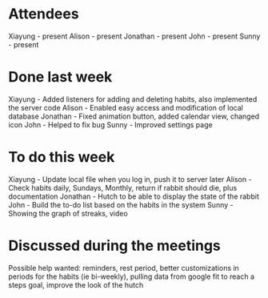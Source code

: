 # Attendees
Xiayung - present
Alison - present
Jonathan - present
John - present
Sunny - present

# Done last week
Xiayung - Added listeners for adding and deleting habits, also implemented the server code
Alison - Enabled easy access and modification of local database 
Jonathan - Fixed animation button, added calendar view, changed icon
John - Helped to fix bug
Sunny - Improved settings page

# To do this week
Xiayung - Update local file when you log in, push it to server later
Alison - Check habits daily, Sundays, Monthly, return if rabbit should die, plus documentation
Jonathan - Hutch to be able to display the state of the rabbit
John - Build the to-do list based on the habits in the system
Sunny - Showing the graph of streaks, video

# Discussed during the meetings
Possible help wanted: reminders, rest period, better customizations in periods for the habits (ie bi-weekly), pulling data from google fit to reach a steps goal, improve the look of the hutch
